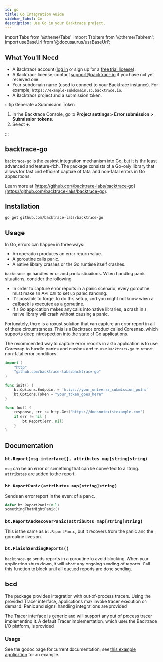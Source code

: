 ```yaml
---
id: go
title: Go Integration Guide
sidebar_label: Go
description: Use Go in your Backtrace project.
---
```


import Tabs from '@theme/Tabs';
import TabItem from '@theme/TabItem';
import useBaseUrl from '@docusaurus/useBaseUrl';

## What You'll Need

- A Backtrace account ([log in](https://backtrace.io/login) or sign up for a [free trial license](https://backtrace.io/sign-up)).
- A Backtrace license; contact support@backtrace.io if you have not yet received one.
- Your subdomain name (used to connect to your Backtrace instance). For example, `https://example-subdomain.sp.backtrace.io`.
- A Backtrace project and a submission token.

:::tip Generate a Submission Token

1. In the Backtrace Console, go to **Project settings > Error submission > Submission tokens**.
1. Select **+**.

:::

## backtrace-go

`backtrace-go` is the easiest integration mechanism into Go, but it is the least advanced and feature-rich. The package consists of a Go-only library that allows for fast and efficient capture of fatal and non-fatal errors in Go applications.

Learn more at [https://github.com/backtrace-labs/backtrace-go](https://github.com/backtrace-labs/backtrace-go).

## Installation

```bash
go get github.com/backtrace-labs/backtrace-go
```

## Usage

In Go, errors can happen in three ways:

- An operation produces an error return value.
- A goroutine calls panic.
- A native library crashes or the Go runtime itself crashes.

`backtrace-go` handles error and panic situations. When handling panic situations, consider the following:

- In order to capture error reports in a panic scenario, every goroutine must make an API call to set up panic handling.
- It's possible to forget to do this setup, and you might not know when a callback is executed as a goroutine.
- If a Go application makes any calls into native libraries, a crash in a native library will crash without causing a panic.

Fortunately, there is a robust solution that can capture an error report in all of these circumstances. This is a Backtrace product called Coresnap, which supports deep introspection into the state of Go applications.

The recommended way to capture error reports in a Go application is to use Coresnap to handle panics and crashes and to use `backtrace-go` to report non-fatal error conditions.

```go
import (
    "http"
    "github.com/backtrace-labs/backtrace-go"
)

func init() {
    bt.Options.Endpoint = "https://your_universe_submission_point"
    bt.Options.Token = "your_token_goes_here"
}

func foo() {
    response, err := http.Get("https://doesnotexistexample.com")
    if err != nil {
        bt.Report(err, nil)
    }
}
```

## Documentation

### `bt.Report(msg interface{}, attributes map[string]string)`

`msg` can be an error or something that can be converted to a string. `attributes` are added to the report.

### `bt.ReportPanic(attributes map[string]string)`

Sends an error report in the event of a panic.

```go
defer bt.ReportPanic(nil)
somethingThatMightPanic()
```

### `bt.ReportAndRecoverPanic(attributes map[string]string)`

This is the same as `bt.ReportPanic`, but it recovers from the panic and the goroutine lives on.

### `bt.FinishSendingReports()`

`backtrace-go` sends reports in a goroutine to avoid blocking. When your application shuts down, it will abort any ongoing sending of reports. Call this function to block until all queued reports are done sending.

## bcd

The package provides integration with out-of-process tracers. Using the provided Tracer interface, applications may invoke tracer execution on demand. Panic and signal handling integrations are provided.

The Tracer interface is generic and will support any out of process tracer implementing it. A default Tracer implementation, which uses the Backtrace I/O platform, is provided.

### Usage

See the godoc page for current documentation; see [this example application](https://github.com/backtrace-labs/backtrace-go/blob/master/examples/main.go) for an example.
